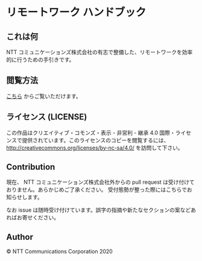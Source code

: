 # リモートワーク ハンドブック

## これは何

NTT コミュニケーションズ株式会社の有志で整備した、リモートワークを効率的に行うための手引きです。


## 閲覧方法

[こちら](https://nttcom.github.io/remote-work-handbook/) からご覧いただけます。

## ライセンス (LICENSE)
この作品はクリエイティブ・コモンズ・表示 - 非営利 - 継承 4.0 国際・ライセンスで提供されています。このライセンスのコピーを閲覧するには、http://creativecommons.org/licenses/by-nc-sa/4.0/ を訪問して下さい。


## Contribution
現在、 NTT コミュニケーションズ株式会社外からの pull request は受け付けておりません。あらかじめご了承ください。
受付態勢が整った際にはこちらでお知らせします。

なお issue は随時受け付けています。誤字の指摘や新たなセクションの案などあればお寄せください。

## Author
© NTT Communications Corporation 2020

